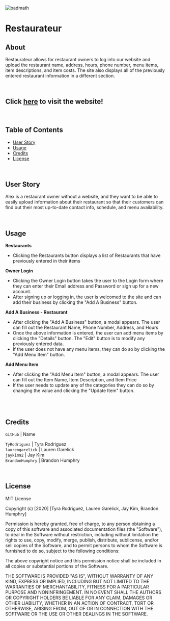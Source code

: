 ![badmath](https://img.shields.io/badge/MIT-License-blue)
# Restaurateur


## About
Restaurateur allows for restaurant owners to log into our website and upload the restaurant name, address, hours, phone number, menu items, item descriptions, and item costs. The site also displays all of the previously entered restaurant information in a different section. 

<br/>

## Click **[here](http://restaurateurs.herokuapp.com/)** to visit the website!<br/>

<br/>


## Table of Contents
* [User Story](#user-story)
* [Usage](#usage)
* [Credits](#credits)
* [License](#license)

<br/>


## User Story
Alex is a restaurant owner without a website, and they want to be able to easily upload information about their restaurant so that their customers can find out their most up-to-date contact info, schedule, and menu availability.

<br/>

## Usage

**Restaurants**
<br/>
* Clicking the Restaurants button displays a list of Restaurants that have previously entered in their items<br/>

**Owner Login**
<br/>
* Clicking the Owner Login button takes the user to the Login form where they can enter their Email address and Password or sign up for a new account.<br/>
* After signing up or logging in, the user is welcomed to the site and can add their business by clicking the "Add A Business" button.<br/>

**Add A Business - Restaurant**
* After clicking the "Add A Business" button, a modal appears. The user can fill out the Restaurant Name, Phone Number, Address, and Hours<br/>
* Once the above information is entered, the user can add menu items by clicking the "Details" button. The "Edit" button is to modify any previously entered data.</br>
* If the user does not have any menu items, they can do so by clicking the "Add Menu Item" button. </br>

**Add Menu Item**
* After clicking the "Add Menu Item" button, a modal appears. The user can fill out the Item Name, Item Description, and Item Price<br/>
* If the user needs to update any of the categories they can do so by changing the value and clicking the "Update Item" button.<br/>


<br/>

<br/>


## Credits
`GitHub` | Name<br/>

`TyRodriguez` | Tyra Rodriguez<br/>
`laurengarelick` | Lauren Garelick<br/>
`jaykim92` | Jay Kim<br/>
`BrandonHumphry` | Brandon Humphry<br/>

<br/>

## License

MIT License

Copyright (c) [2020] [Tyra Rodriguez, Lauren Garelick, Jay Kim, Brandon Humphry]

Permission is hereby granted, free of charge, to any person obtaining a copy
of this software and associated documentation files (the "Software"), to deal
in the Software without restriction, including without limitation the rights
to use, copy, modify, merge, publish, distribute, sublicense, and/or sell
copies of the Software, and to permit persons to whom the Software is
furnished to do so, subject to the following conditions:

The above copyright notice and this permission notice shall be included in all
copies or substantial portions of the Software.

THE SOFTWARE IS PROVIDED "AS IS", WITHOUT WARRANTY OF ANY KIND, EXPRESS OR
IMPLIED, INCLUDING BUT NOT LIMITED TO THE WARRANTIES OF MERCHANTABILITY,
FITNESS FOR A PARTICULAR PURPOSE AND NONINFRINGEMENT. IN NO EVENT SHALL THE
AUTHORS OR COPYRIGHT HOLDERS BE LIABLE FOR ANY CLAIM, DAMAGES OR OTHER
LIABILITY, WHETHER IN AN ACTION OF CONTRACT, TORT OR OTHERWISE, ARISING FROM,
OUT OF OR IN CONNECTION WITH THE SOFTWARE OR THE USE OR OTHER DEALINGS IN THE
SOFTWARE.
